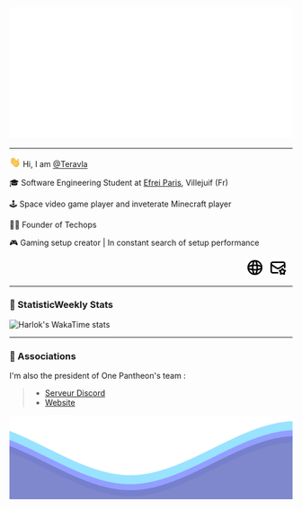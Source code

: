 ![Metrics](https://github.com/Teravla/Teravla/raw/main/metrics.classic.svg)

________

<p>   <img src="./resources/hi.gif" width="20"> Hi, I am  <a href="https://github.com/Teravla">@Teravla</a></p>

<p>   🎓 Software Engineering Student at <a href="https://www.efrei.fr/">Efrei Paris</a>, Villejuif (Fr)</p>

<p>   🕹️ Space video game player and inveterate Minecraft player</p>

<p>   👨‍💼 Founder of Techops</p>

<p>   🎮 Gaming setup creator | In constant search of setup performance</p>

<p align="right">
    <a href="https://www.techops.tf"><img src="./resources/website.svg" alt="Website" style="width: 32px; height: 32px; margin-right: 5px;"/></a>
    <a href="mailto:github.contact@techops.tf"><img src="./resources/mail.svg" alt="Email" style="width: 32px; height: 32px; margin-right: 10px;"/></a>
</p>


________

### 📅 StatisticWeekly Stats

![Harlok's WakaTime stats](https://github-readme-stats.vercel.app/api/wakatime?username=teravla&bg_color=1A202C&title_color=2F855A&icon_color=2F855A&text_color=ffffff&custom_title=Wakapi%20Week%20Stats&layout=compact)


________

### 🤝 Associations

I'm also the president of One Pantheon's team : 

> - [Serveur Discord](https://discord.gg/rnQfXBnDZX)
> - [Website](https://onepantheon.fr)





<img src="./resources/waves.svg" width="100%" height="150">